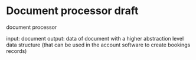# Document processor draft

document processor

input: document
output: data of document with a higher abstraction level data structure
(that can be used in the account software to create bookings records)
